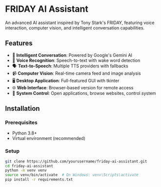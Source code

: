# FRIDAY AI Assistant

An advanced AI assistant inspired by Tony Stark's FRIDAY, featuring voice interaction, computer vision, and intelligent conversation capabilities.

## Features

- 🤖 **Intelligent Conversation**: Powered by Google's Gemini AI
- 🎤 **Voice Recognition**: Speech-to-text with wake word detection
- 🗣️ **Text-to-Speech**: Multiple TTS providers with fallbacks
- 📹 **Computer Vision**: Real-time camera feed and image analysis
- 🖥️ **Desktop Application**: Full-featured GUI with tkinter
- 🌐 **Web Interface**: Browser-based version for remote access
- 🎯 **System Control**: Open applications, browse websites, control system

## Installation

### Prerequisites
- Python 3.8+
- Virtual environment (recommended)

### Setup
```bash
git clone https://github.com/yourusername/friday-ai-assistant.git
cd friday-ai-assistant
python -m venv venv
source venv/bin/activate  # On Windows: venv\Scripts\activate
pip install -r requirements.txt
